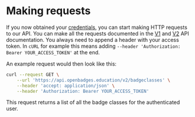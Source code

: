 # Making requests

If you now obtained your [credentials](./credentials.md), you can start making HTTP requests to our API.
You can make all the requests documented in the [V1](https://api.staging.openbadges.education/docs/v1) and [V2](https://api.staging.openbadges.education/docs/v2) API documentation.
You always need to append a header with your access token.
In `cURL` for example this means adding `--header 'Authorization: Bearer YOUR_ACCESS_TOKEN'` at the end.

An example request would then look like this:
```bash
curl --request GET \
    --url 'https://api.openbadges.education/v2/badgeclasses' \
    --header 'accept: application/json' \
    --header 'Authorization: Bearer YOUR_ACCESS_TOKEN'
```
This request returns a list of all the badge classes for the authenticated user.
